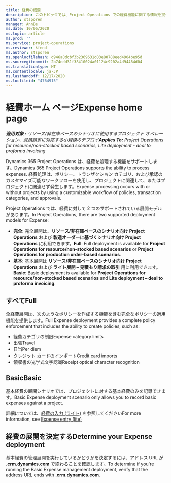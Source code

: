 ```yaml
---
title: 経費の概要
description: このトピックでは、Project Operations での経費機能に関する情報を提供します。
author: stsporen
manager: AnnBe
ms.date: 10/06/2020
ms.topic: article
ms.prod: ''
ms.service: project-operations
ms.reviewer: kfend
ms.author: stsporen
ms.openlocfilehash: d946a8dcbf3b2369631d83e80788eed4904be95d
ms.sourcegitcommit: 2b74edd31f38410024a01124c9202a4d94464d04
ms.translationtype: HT
ms.contentlocale: ja-JP
ms.lasthandoff: 12/17/2020
ms.locfileid: "4764915"
---
```

# <a name="expense-home-page"></a><span data-ttu-id="b6eb8-103">経費ホーム ページ</span><span class="sxs-lookup"><span data-stu-id="b6eb8-103">Expense home page</span></span>

<span data-ttu-id="b6eb8-104">_**適用対象 :** リソース/非在庫ベースのシナリオに使用するプロジェクト オペレーション、見積請求に対応する小規模のデプロイ_</span><span class="sxs-lookup"><span data-stu-id="b6eb8-104">_**Applies To:** Project Operations for resource/non-stocked based scenarios, Lite deployment - deal to proforma invoicing_</span></span>


<span data-ttu-id="b6eb8-105">Dynamics 365 Project Operations は、経費を処理する機能をサポートします。</span><span class="sxs-lookup"><span data-stu-id="b6eb8-105">Dynamics 365 Project Operations supports the ability to process expenses.</span></span> <span data-ttu-id="b6eb8-106">経費処理は、ポリシー、トランザクション カテゴリ、および承認のカスタマイズ可能なワークフローを使用し、プロジェクトに関連して、またはプロジェクトに関連せず発生します。</span><span class="sxs-lookup"><span data-stu-id="b6eb8-106">Expense processing occurs with or without projects by using a customizable workflow of policies, transaction categories, and approvals.</span></span>

<span data-ttu-id="b6eb8-107">Project Operations では、経費に対して 2 つのサポートされている展開モデルがあります。</span><span class="sxs-lookup"><span data-stu-id="b6eb8-107">In Project Operations, there are two supported deployment models for Expense:</span></span> 

- <span data-ttu-id="b6eb8-108">**完全**: 完全展開は、**リソース/非在庫ベースのシナリオ向け Project Operations** および **製造オーダーに基づくシナリオ向け Project Operations** に利用できます。</span><span class="sxs-lookup"><span data-stu-id="b6eb8-108">**Full**: Full deployment is available for **Project Operations for resource/non-stocked based scenarios** or **Project Operations for production order-based scenarios**.</span></span>
- <span data-ttu-id="b6eb8-109">**基本**: 基本展開は **リソース/非在庫ベースのシナリオ向け Project Operations** および **ライト展開 – 見積もり請求の取引** 用に利用できます。</span><span class="sxs-lookup"><span data-stu-id="b6eb8-109">**Basic**: Basic deployment is available for **Project Operations for resource/non-stocked based scenarios** and **Lite deployment – deal to proforma invoicing**.</span></span>

## <a name="full"></a><span data-ttu-id="b6eb8-110">すべて</span><span class="sxs-lookup"><span data-stu-id="b6eb8-110">Full</span></span> 
<span data-ttu-id="b6eb8-111">全経費展開は、次のようなポリシーを作成する機能を含む完全なポリシーの適用機能を提供します。</span><span class="sxs-lookup"><span data-stu-id="b6eb8-111">Full Expense deployment provides a complete policy enforcement that includes the ability to create policies, such as:</span></span>

  - <span data-ttu-id="b6eb8-112">経費カテゴリの制限</span><span class="sxs-lookup"><span data-stu-id="b6eb8-112">Expense category limits</span></span>
  - <span data-ttu-id="b6eb8-113">出張</span><span class="sxs-lookup"><span data-stu-id="b6eb8-113">Travel</span></span>
  - <span data-ttu-id="b6eb8-114">日当</span><span class="sxs-lookup"><span data-stu-id="b6eb8-114">Per diem</span></span>
  - <span data-ttu-id="b6eb8-115">クレジット カードのインポート</span><span class="sxs-lookup"><span data-stu-id="b6eb8-115">Credit card imports</span></span>
  - <span data-ttu-id="b6eb8-116">領収書の光学式文字認識</span><span class="sxs-lookup"><span data-stu-id="b6eb8-116">Receipt optical character recognition</span></span>

## <a name="basic"></a><span data-ttu-id="b6eb8-117">Basic</span><span class="sxs-lookup"><span data-stu-id="b6eb8-117">Basic</span></span> 
<span data-ttu-id="b6eb8-118">基本経費の展開シナリオでは、プロジェクトに対する基本経費のみを記録できます。</span><span class="sxs-lookup"><span data-stu-id="b6eb8-118">Basic Expense deployment scenario only allows you to record basic expenses against a project.</span></span> 

<span data-ttu-id="b6eb8-119">詳細については、[経費の入力 (ライト)](basic-expense.md) を参照してください</span><span class="sxs-lookup"><span data-stu-id="b6eb8-119">For more information, see [Expense entry (lite)](basic-expense.md)</span></span>

## <a name="determine-your-expense-deployment"></a><span data-ttu-id="b6eb8-120">経費の展開を決定する</span><span class="sxs-lookup"><span data-stu-id="b6eb8-120">Determine your Expense deployment</span></span>
<span data-ttu-id="b6eb8-121">基本経費の管理展開を実行しているかどうかを決定するには、アドレス URL が **.crm.dynamics.com** で終わることを確認します。</span><span class="sxs-lookup"><span data-stu-id="b6eb8-121">To determine if you're running the Basic Expense management deployment, verify that the address URL ends with **.crm.dynamics.com**.</span></span> 
